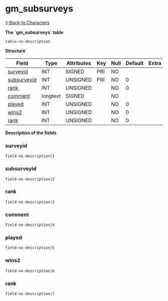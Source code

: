 # gm\_subsurveys

[<-Back-to:Characters](database-characters.md)

**The \`gm\_subsurveys\` table**

`table-no-description`

**Structure**

| Field            | Type     | Attributes | Key | Null | Default | Extra | Comment |
|------------------|----------|------------|-----|------|---------|-------|---------|
| [surveyid][1]    | INT  | SIGNED     | PRI | NO   |         |       |         |
| [subsurveyid][2] | INT  | UNSIGNED   | PRI | NO   | 0       |       |         |
| [rank][3]        | INT  | UNSIGNED   |     | NO   | 0       |       |         |
| [comment][4]     | longtext | SIGNED     |     | NO   |         |       |         |
| [played][5]      | INT  | UNSIGNED   |     | NO   | 0       |       |         |
| [wins2][6]       | INT  | UNSIGNED   |     | NO   | 0       |       |         |
| [rank][7]        | INT  | UNSIGNED   |     | NO   | 0       |       |         |

[1]: #surveyid
[2]: #subsurveyid
[3]: #rank
[4]: #comment
[5]: #played
[6]: #wins2
[7]: #rank

**Description of the fields**

### surveyid

`field-no-description|1`

### subsurveyid

`field-no-description|2`

### rank

`field-no-description|3`

### comment

`field-no-description|4`

### played

`field-no-description|5`

### wins2

`field-no-description|6`

### rank

`field-no-description|7`
